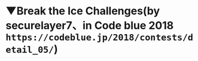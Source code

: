 # ▼Break the Ice Challenges(by securelayer7、in Code blue 2018 `https://codeblue.jp/2018/contests/detail_05/`)
